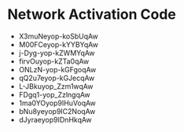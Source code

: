 # Network Activation Code
* X3muNeyop-koSbUqAw
* M00FCeyop-kYYBYqAw
* j-Dyg-yop-kZWMYqAw
* firvOuyop-kZTa0qAw
* ONLzN-yop-kGFgoqAw
* qQ2u7eyop-kGJecqAw
* L-JBkuyop_Zzm1wqAw
* FDgq1-yop_ZzlngqAw
* 1ma0YOyop9IHuVoqAw
* bNu8yeyop9IC2NoqAw
* dJyraeyop9IDnHkqAw